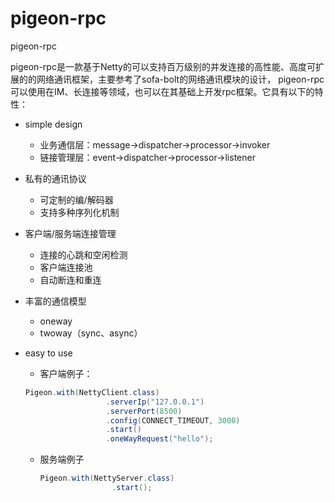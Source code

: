 # pigeon-rpc
pigeon-rpc

pigeon-rpc是一款基于Netty的可以支持百万级别的并发连接的高性能、高度可扩展的的网络通讯框架，主要参考了sofa-bolt的网络通讯模块的设计，
pigeon-rpc可以使用在IM、长连接等领域，也可以在其基础上开发rpc框架。它具有以下的特性：
- simple design
  - 业务通信层：message->dispatcher->processor->invoker
  - 链接管理层：event->dispatcher->processor->listener
- 私有的通讯协议
  - 可定制的编/解码器
  - 支持多种序列化机制
- 客户端/服务端连接管理
  - 连接的心跳和空闲检测
  - 客户端连接池
  - 自动断连和重连
- 丰富的通信模型
  - oneway
  - twoway（sync、async）
- easy to use
  - 客户端例子：
  
  ``` java
  Pigeon.with(NettyClient.class)
                    .serverIp("127.0.0.1")
                    .serverPort(8500)
                    .config(CONNECT_TIMEOUT, 3000)
                    .start()
                    .oneWayRequest("hello");
  
  ```
  - 服务端例子
  
    ``` java
    Pigeon.with(NettyServer.class)
                    .start();
    
    ```
